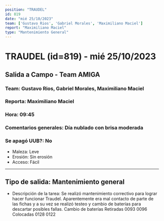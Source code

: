 ```yaml
---
position: "TRAUDEL"
id: 819
date: "mié 25/10/2023"
team: ['Gustavo Rios', 'Gabriel Morales', 'Maximiliano Maciel']
report: "Maximiliano Maciel"
type: "Mantenimiento General"
---
```


# TRAUDEL (id=819) - mié 25/10/2023
## Salida a Campo - Team AMIGA
### Team: Gustavo Rios, Gabriel Morales, Maximiliano Maciel
### Reporta: Maximiliano Maciel
### Hora: 09:45
### Comentarios generales: Día nublado con brisa moderada 
### Se apagó UUB?: No 
- Maleza: Leve
- Erosión: Sin erosión
- Acceso: Fácil

---------
## Tipo de salida: Mantenimiento general
   - Descripción de la tarea: Se realizó mantenimiento correctivo para lograr hacer funcionar Traudel.
Aparentemente era mal contacto de parte de las fichas y a su vez se realizó testeo y cambio de baterías para descartar posibles fallas.
Cambio de baterías
Retiradas
0093
0096
Colocadas
0128
0122
